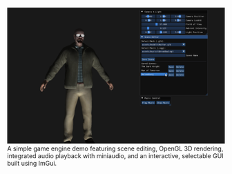 ![Screenshot](assets/Demo.png)
A simple game engine demo featuring scene editing, OpenGL 3D rendering, integrated audio playback with miniaudio, and an interactive, selectable GUI built using ImGui. 

